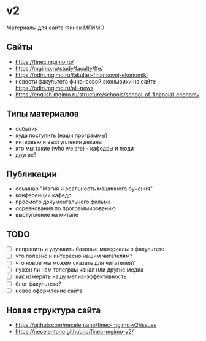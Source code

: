 # v2
Материалы для сайта Финэк МГИМО

## Сайты

- https://finec.mgimo.ru/
- https://mgimo.ru/study/faculty/ffe/
- https://odin.mgimo.ru/fakultet-finansovoj-ekonomiki
- новости факультета финансовой эконмоики на сайте https://odin.mgimo.ru/all-news
- https://english.mgimo.ru/structure/schools/school-of-financial-economy

## Типы материалов

- события
- куда поступить (наши программы)
- интервью и выступления декана
- кто мы такие (who we are) - кафедры и люди
- другие?

## Публикации

- семинар "Магия и реальность машинного бучения"
- конференции кафедр
- просмотр документального фильма
- соревнования по программированию
- выступление на митапе

## TODO

- [ ] исправить и улучшить базовые материалы о факультете
- [ ] что полезно и интересно нашим читателям?
- [ ] что новое мы можем сказать для читателей?
- [ ] нужен ли нам телеграм канал или другие медиа
- [ ] как измерять нашу мелиа-эффективность
- [ ] блог факультета?
- [ ] новое оформление сайта

## Новая структура сайта

- <https://github.com/necelentano/finec-mgimo-v2/issues>
- <https://necelentano.github.io/finec-mgimo-v2/>



